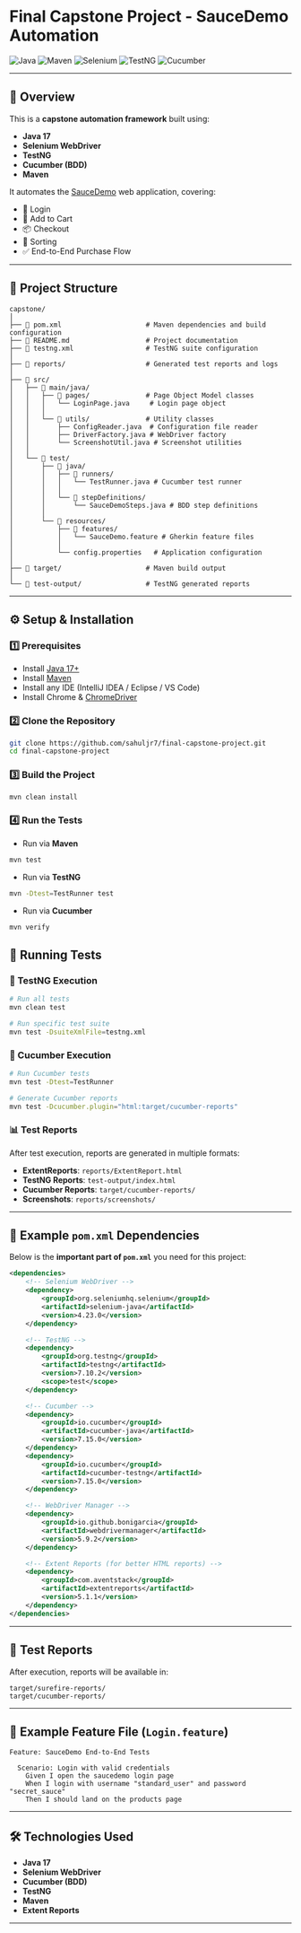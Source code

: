 # Final Capstone Project - SauceDemo Automation

![Java](https://img.shields.io/badge/Java-17-blue?style=flat-square&logo=java)
![Maven](https://img.shields.io/badge/Maven-Build-orange?style=flat-square&logo=apachemaven)
![Selenium](https://img.shields.io/badge/Selenium-Automation-brightgreen?style=flat-square&logo=selenium)
![TestNG](https://img.shields.io/badge/TestNG-Testing-yellow?style=flat-square)
![Cucumber](https://img.shields.io/badge/Cucumber-BDD-green?style=flat-square&logo=cucumber)

---

## 📖 Overview
This is a **capstone automation framework** built using:
- **Java 17**
- **Selenium WebDriver**
- **TestNG**
- **Cucumber (BDD)**
- **Maven**

It automates the [SauceDemo](https://www.saucedemo.com/) web application, covering:
- 🔑 Login  
- 🛒 Add to Cart  
- 📦 Checkout  
- 🔄 Sorting
- ✅ End-to-End Purchase Flow  

---

## 📂 Project Structure

```
capstone/
│
├── 📄 pom.xml                     # Maven dependencies and build configuration
├── 📄 README.md                   # Project documentation
├── 📄 testng.xml                  # TestNG suite configuration
│
├── 📁 reports/                    # Generated test reports and logs
│
├── 📁 src/
│   ├── 📁 main/java/
│   │   ├── 📁 pages/              # Page Object Model classes
│   │   │   └── LoginPage.java     # Login page object
│   │   │
│   │   └── 📁 utils/              # Utility classes
│   │       ├── ConfigReader.java  # Configuration file reader
│   │       ├── DriverFactory.java # WebDriver factory
│   │       └── ScreenshotUtil.java # Screenshot utilities
│   │
│   └── 📁 test/
│       ├── 📁 java/
│       │   ├── 📁 runners/
│       │   │   └── TestRunner.java # Cucumber test runner
│       │   │
│       │   └── 📁 stepDefinitions/
│       │       └── SauceDemoSteps.java # BDD step definitions
│       │
│       └── 📁 resources/
│           ├── 📁 features/
│           │   └── SauceDemo.feature # Gherkin feature files
│           │
│           └── config.properties   # Application configuration
│
├── 📁 target/                     # Maven build output
│
└── 📁 test-output/                # TestNG generated reports

````

---

## ⚙️ Setup & Installation

### 1️⃣ Prerequisites
- Install [Java 17+](https://adoptium.net/)
- Install [Maven](https://maven.apache.org/)
- Install any IDE (IntelliJ IDEA / Eclipse / VS Code)
- Install Chrome & [ChromeDriver](https://chromedriver.chromium.org/)

### 2️⃣ Clone the Repository
```bash
git clone https://github.com/sahuljr7/final-capstone-project.git
cd final-capstone-project
````

### 3️⃣ Build the Project

```bash
mvn clean install
```

### 4️⃣ Run the Tests

* Run via **Maven**

```bash
mvn test
```

* Run via **TestNG**

```bash
mvn -Dtest=TestRunner test
```

* Run via **Cucumber**

```bash
mvn verify
```

## 🧪 Running Tests

### 🎯 TestNG Execution

```bash
# Run all tests
mvn clean test

# Run specific test suite
mvn test -DsuiteXmlFile=testng.xml
```

### 🥒 Cucumber Execution

```bash
# Run Cucumber tests
mvn test -Dtest=TestRunner

# Generate Cucumber reports
mvn test -Dcucumber.plugin="html:target/cucumber-reports"
```

### 📊 Test Reports

After test execution, reports are generated in multiple formats:

- **ExtentReports**: `reports/ExtentReport.html`
- **TestNG Reports**: `test-output/index.html`
- **Cucumber Reports**: `target/cucumber-reports/`
- **Screenshots**: `reports/screenshots/`

---

## 📌 Example `pom.xml` Dependencies

Below is the **important part of `pom.xml`** you need for this project:

```xml
<dependencies>
    <!-- Selenium WebDriver -->
    <dependency>
        <groupId>org.seleniumhq.selenium</groupId>
        <artifactId>selenium-java</artifactId>
        <version>4.23.0</version>
    </dependency>

    <!-- TestNG -->
    <dependency>
        <groupId>org.testng</groupId>
        <artifactId>testng</artifactId>
        <version>7.10.2</version>
        <scope>test</scope>
    </dependency>

    <!-- Cucumber -->
    <dependency>
        <groupId>io.cucumber</groupId>
        <artifactId>cucumber-java</artifactId>
        <version>7.15.0</version>
    </dependency>
    <dependency>
        <groupId>io.cucumber</groupId>
        <artifactId>cucumber-testng</artifactId>
        <version>7.15.0</version>
    </dependency>

    <!-- WebDriver Manager -->
    <dependency>
        <groupId>io.github.bonigarcia</groupId>
        <artifactId>webdrivermanager</artifactId>
        <version>5.9.2</version>
    </dependency>

    <!-- Extent Reports (for better HTML reports) -->
    <dependency>
        <groupId>com.aventstack</groupId>
        <artifactId>extentreports</artifactId>
        <version>5.1.1</version>
    </dependency>
</dependencies>
```

---

## 🧪 Test Reports

After execution, reports will be available in:

```
target/surefire-reports/
target/cucumber-reports/
```

---

## 📌 Example Feature File (`Login.feature`)

```gherkin
Feature: SauceDemo End-to-End Tests

  Scenario: Login with valid credentials
    Given I open the saucedemo login page
    When I login with username "standard_user" and password "secret_sauce"
    Then I should land on the products page
```

---

## 🛠️ Technologies Used

* **Java 17**
* **Selenium WebDriver**
* **Cucumber (BDD)**
* **TestNG**
* **Maven**
* **Extent Reports**

---

